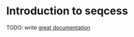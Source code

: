 # Introduction to seqcess

TODO: write [great documentation](http://jacobian.org/writing/what-to-write/)
